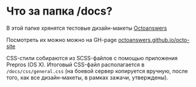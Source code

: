 # Что за папка /docs?

В этой папке хрянятся тестовые дизайн-макеты [Octoanswers](http://octoanswers.com/ru)

Посмотреть их можно можно на GH-page [octoanswers.github.io/octo-site](https://octoanswers.github.io/octo-site/)

CSS-стили собираются из SCSS-файлов с помощью приложения Prepros (OS X). Итоговый CSS-файл располагается в ``/docs/css/general.css`` (на боевой сервер копируется вручную, после того, как все дизайн-макеты, в рамках зажачи, утверждены).
